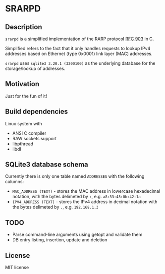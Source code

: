 SRARPD
======

Description
-----------

`srarpd` is a simplified implementation of the RARP protocol 
[RFC 903](https://tools.ietf.org/html/rfc903) in C.

Simplified refers to the fact that it only handles requests to lookup IPv4 
addresses based on Ethernet (type 0x0001) link layer (MAC) addresses.

`srarpd` uses `sqlite3 3.20.1 (3200100)` as the underlying database for the
storage/lookup of addresses.

Motivation
----------

Just for the fun of it!

Build dependencies
------------------
Linux system with
* ANSI C compiler
* RAW sockets support
* libpthread
* libdl

SQLite3 database schema
-----------------------

Currently there is only one table named `ADDRESSES` with the following columns:

* `MAC_ADDRESS (TEXT)` - stores the MAC address in lowercase hexadecimal notation, with the bytes delimeted by `:`, e.g. `a8:33:43:0b:42:1a`
* `IPV4_ADDRESS (TEXT)` - stores the IPv4 address in decimal notation with the bytes delimeted by `.`, e.g. `192.168.1.3`


TODO
----

* Parse command-line arguments using getopt and validate them
* DB entry listing, insertion, update and deletion


License
-------
MIT license
